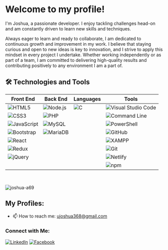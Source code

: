 # Welcome to my profile!

I'm Joshua, a passionate developer. I enjoy tackling challenges head-on and am constantly driven to learn new skills and techniques.

Always eager to learn and ready to collaborate, I am dedicated to continuous growth and improvement in my work. I believe that staying curious and open to new ideas is key to innovation, and I strive to apply this mindset in every project I undertake. Whether working independently or as part of a team, I am committed to delivering high-quality results and contributing positively to any environment I am a part of.

## 🛠 Technologies and Tools

| **Front End** | **Back End** | **Languages** | **Tools** |
| ------------- | ------------ | ------------- | --------- |
| ![HTML5](https://img.shields.io/badge/-HTML5-E34F26?style=for-the-badge&logo=html5&logoColor=white) | ![Node.js](https://img.shields.io/badge/-Node.js-339933?style=for-the-badge&logo=node.js&logoColor=white) | ![C](https://img.shields.io/badge/-C-A8B9CC?style=for-the-badge&logo=c&logoColor=black) | ![Visual Studio Code](https://img.shields.io/badge/-Visual%20Studio%20Code-007ACC?style=for-the-badge&logo=visual-studio-code&logoColor=white) |
| ![CSS3](https://img.shields.io/badge/-CSS3-1572B6?style=for-the-badge&logo=css3&logoColor=white) | ![PHP](https://img.shields.io/badge/-PHP-777BB4?style=for-the-badge&logo=php&logoColor=white) | | ![Command Line](https://img.shields.io/badge/-Command%20Line-4EAA25?style=for-the-badge&logo=gnubash&logoColor=white) |
| ![JavaScript](https://img.shields.io/badge/-JavaScript-F7DF1E?style=for-the-badge&logo=javascript&logoColor=black) | ![MySQL](https://img.shields.io/badge/-MySQL-4479A1?style=for-the-badge&logo=mysql&logoColor=white) | | ![PowerShell](https://img.shields.io/badge/-PowerShell-5391FE?style=for-the-badge&logo=powershell&logoColor=white) |
| ![Bootstrap](https://img.shields.io/badge/-Bootstrap-563D7C?style=for-the-badge&logo=bootstrap&logoColor=white) | ![MariaDB](https://img.shields.io/badge/-MariaDB-003545?style=for-the-badge&logo=mariadb&logoColor=white) | | ![GitHub](https://img.shields.io/badge/-GitHub-181717?style=for-the-badge&logo=github&logoColor=white) |
| ![React](https://img.shields.io/badge/-React-61DAFB?style=for-the-badge&logo=react&logoColor=black) | | | ![XAMPP](https://img.shields.io/badge/-XAMPP-FB7A24?style=for-the-badge&logo=xampp&logoColor=white) |
| ![Redux](https://img.shields.io/badge/-Redux-764ABC?style=for-the-badge&logo=redux&logoColor=white) | | | ![Git](https://img.shields.io/badge/-Git-F05032?style=for-the-badge&logo=git&logoColor=white) |
| ![jQuery](https://img.shields.io/badge/-jQuery-0769AD?style=for-the-badge&logo=jquery&logoColor=white) | | | ![Netlify](https://img.shields.io/badge/-Netlify-00C7B7?style=for-the-badge&logo=netlify&logoColor=white) |
| | | | ![npm](https://img.shields.io/badge/-npm-CB3837?style=for-the-badge&logo=npm&logoColor=white) |



<br><p><img align="center" src="https://github-readme-stats.vercel.app/api/top-langs?username=joshua-a69&show_icons=true&locale=en&layout=compact" alt="joshua-a69" /></p>
  

## My Profiles:
- 📫 How to reach me: [ujoshua368@gmail.com](mailto:ujoshua368@gmail.com)

### Connect with Me:
[![LinkedIn](https://img.shields.io/badge/-LinkedIn-0077B5?style=flat-square&logo=linkedin&logoColor=white)](https://www.linkedin.com/in/joshua-russel-uy-a9b024243/)
[![Facebook](https://img.shields.io/badge/-Facebook-1877F2?style=flat-square&logo=facebook&logoColor=white)](https://www.facebook.com/joshua.uy.14)
